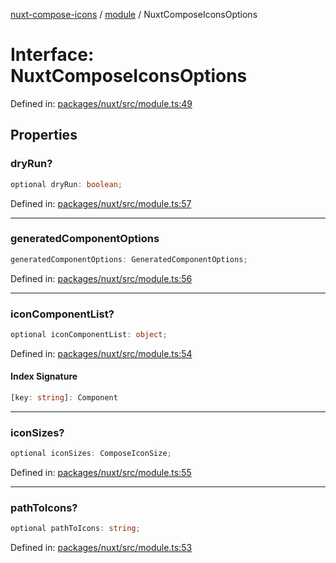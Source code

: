 [nuxt-compose-icons](../../modules.md) / [module](../index.md) / NuxtComposeIconsOptions

# Interface: NuxtComposeIconsOptions

Defined in: [packages/nuxt/src/module.ts:49](https://github.com/arthur-plazanet/nuxt-compose-icons/blob/c22743e58fa2192095f1d2cf040e9229cacd5882/packages/nuxt/src/module.ts#L49)

## Properties

### dryRun?

```ts
optional dryRun: boolean;
```

Defined in: [packages/nuxt/src/module.ts:57](https://github.com/arthur-plazanet/nuxt-compose-icons/blob/c22743e58fa2192095f1d2cf040e9229cacd5882/packages/nuxt/src/module.ts#L57)

---

### generatedComponentOptions

```ts
generatedComponentOptions: GeneratedComponentOptions;
```

Defined in: [packages/nuxt/src/module.ts:56](https://github.com/arthur-plazanet/nuxt-compose-icons/blob/c22743e58fa2192095f1d2cf040e9229cacd5882/packages/nuxt/src/module.ts#L56)

---

### iconComponentList?

```ts
optional iconComponentList: object;
```

Defined in: [packages/nuxt/src/module.ts:54](https://github.com/arthur-plazanet/nuxt-compose-icons/blob/c22743e58fa2192095f1d2cf040e9229cacd5882/packages/nuxt/src/module.ts#L54)

#### Index Signature

```ts
[key: string]: Component
```

---

### iconSizes?

```ts
optional iconSizes: ComposeIconSize;
```

Defined in: [packages/nuxt/src/module.ts:55](https://github.com/arthur-plazanet/nuxt-compose-icons/blob/c22743e58fa2192095f1d2cf040e9229cacd5882/packages/nuxt/src/module.ts#L55)

---

### pathToIcons?

```ts
optional pathToIcons: string;
```

Defined in: [packages/nuxt/src/module.ts:53](https://github.com/arthur-plazanet/nuxt-compose-icons/blob/c22743e58fa2192095f1d2cf040e9229cacd5882/packages/nuxt/src/module.ts#L53)
